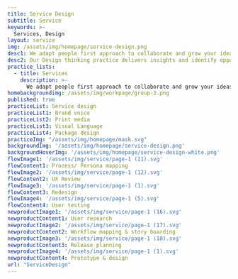```yaml
---
title: Service Design
subtitle: Service
keywords: >-
  Services, Design
layout: service
img: /assets/img/homepage/service-design.png
desc1: We adapt people first approach to collaborate and grow your ideas into human centered products or services.
desc2: Our Design thinking practice delivers insights and identify opportunities to create and improve every touchpoint in a customer experience that are delightful and radically simple.
practice_lists:
  - title: Services
    description: >-
      We adapt people first approach to collaborate and grow your ideas into human centered products or services.
homebackgroundimg: /assets/img/workpage/group-3.png      
published: true
practiceList: Service design
practiceList1: Brand voice
practiceList2: Print media
practiceList3: Visual Language
practiceList4: Package design
practiceImg: "/assets/img/homepage/mask.svg"
backgroundImg: '/assets/img/homepage/service-design.png'
backgroundHoverImg: '/assets/img/homepage/service-design-white.png'
flowImage1: '/assets/img/service/page-1 (11).svg'
flowContent1: Process/ Persona mapping
flowImage2: '/assets/img/service/page-1 (12).svg'
flowContent2: UX Review
flowImage3: '/assets/img/service/page-1 (1).svg'
flowContent3: Redesign
flowImage4: '/assets/img/service/page-1 (5).svg'
flowContent4: User testing
newproductImage1: '/assets/img/service/page-1 (16).svg'
newproductContent1: User research
newproductImage2: '/assets/img/service/page-1 (17).svg'
newproductContent2: Workflow mapping & story boarding
newproductImage3: '/assets/img/service/page-1 (18).svg'
newproductContent3: Release planning
newproductImage4: '/assets/img/service/page-1 (1).svg'
newproductContent4: Prototype & design
url: "ServiceDesign"
---
```

